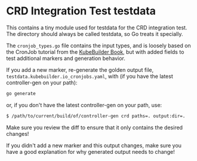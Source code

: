 # CRD Integration Test testdata

This contains a tiny module used for testdata for the CRD integration
test.  The directory should always be called testdata, so Go treats it
specially.

The `cronjob_types.go` file contains the input types, and is loosely based
on the CronJob tutorial from the [KubeBuilder
Book](https://book.kubebuilder.io/cronjob-tutorial.html), but with added
fields to test additional markers and generation behavior.

If you add a new marker, re-generate the golden output file,
`testdata.kubebuilder.io_cronjobs.yaml`, with (if you have the latest
controller-gen on your path):

```bash
go generate
```

or, if you don't have the latest controller-gen on your path, use:

```bash
$ /path/to/current/build/of/controller-gen crd paths=. output:dir=.
```

Make sure you review the diff to ensure that it only contains the desired
changes!

If you didn't add a new marker and this output changes, make sure you have
a good explanation for why generated output needs to change!
